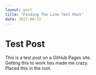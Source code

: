 ```yaml
---
layout: post
title: "Finding The Line Test Post"
date: 2017-06-11
---
```

# Test Post
This is a test post on a GitHub Pages site.  
Getting this to work has made me crazy.  
Placed this in the root.
